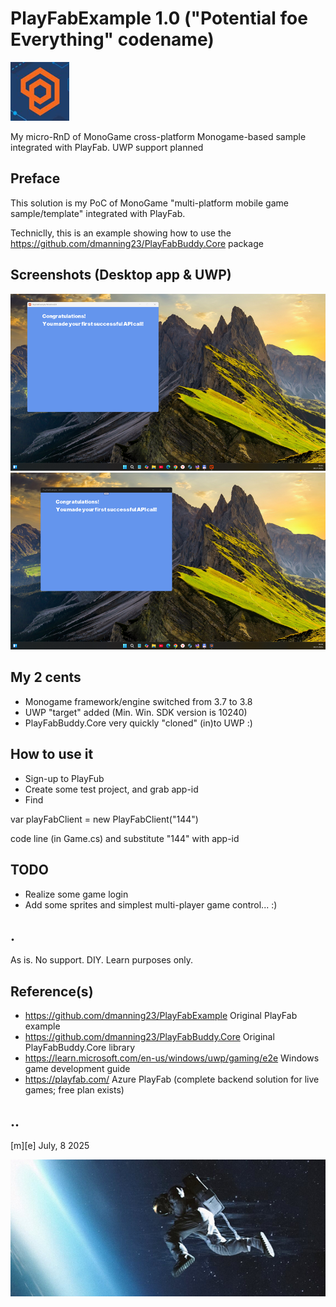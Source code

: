# PlayFabExample 1.0 ("Potential foe Everything" codename)

![Logo](Images/logo.png)

My micro-RnD of MonoGame cross-platform Monogame-based sample integrated with PlayFab. UWP support planned

## Preface

This solution is my PoC of  MonoGame "multi-platform mobile game sample/template" integrated with PlayFab.

Techniclly, this is an example showing how to use the https://github.com/dmanning23/PlayFabBuddy.Core package


## Screenshots (Desktop app & UWP)
![Desktop](Images/sshot01.png)
![UWP](Images/sshot02.png)

## My 2 cents
- Monogame framework/engine switched from 3.7 to 3.8 
- UWP "target" added (Min. Win. SDK version is 10240)
- PlayFabBuddy.Core very quickly "cloned" (in)to UWP :)

## How to use it
- Sign-up to PlayFub 
- Create some test project, and grab app-id
- Find 

var playFabClient = new PlayFabClient("144") 

code line (in Game.cs) and substitute "144" with app-id


## TODO
- Realize some game login
- Add some sprites and simplest multi-player game control... :)

## .
As is. No support. DIY. Learn purposes only.

## Reference(s)
- https://github.com/dmanning23/PlayFabExample Original PlayFab example
- https://github.com/dmanning23/PlayFabBuddy.Core Original PlayFabBuddy.Core library
- https://learn.microsoft.com/en-us/windows/uwp/gaming/e2e Windows game development guide
- https://playfab.com/ Azure PlayFab (complete backend solution for live games; free plan exists)


## ..
[m][e] July, 8 2025

![Footer](Images/footer.png)
